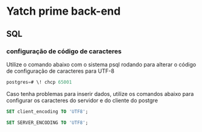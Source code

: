 # Yatch prime back-end
## SQL
### configuração de código de caracteres
Utilize o comando abaixo com o sistema psql rodando para alterar o código de configuração de caracteres para UTF-8 

```sql
postgres=# \! chcp 65001
```

Caso tenha problemas para inserir dados, utilize os comandos abaixo para configurar os caracteres do servidor e do cliente do postgre

```sql
SET client_encoding TO 'UTF8';
```
```sql
SET SERVER_ENCODING TO 'UTF8';
```